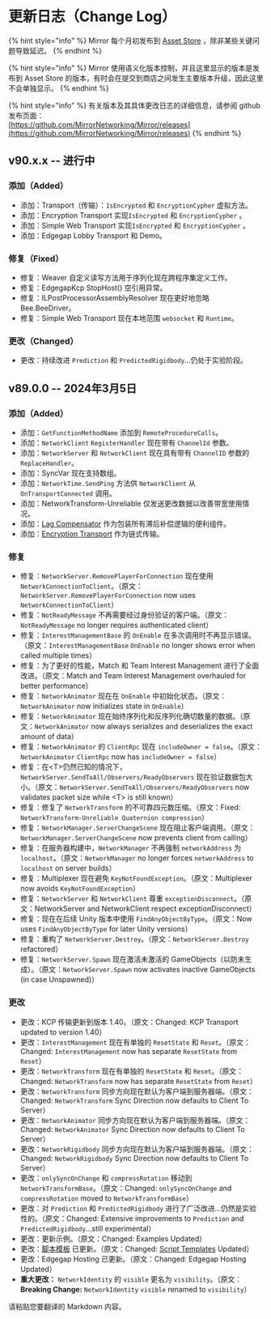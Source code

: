 # 更新日志（Change Log）

{% hint style="info" %}
Mirror 每个月初发布到 [Asset Store](https://assetstore.unity.com/packages/tools/network/mirror-129321) ，除非某些关键问题导致延迟。
{% endhint %}

{% hint style="info" %}
Mirror 使用语义化版本控制，并且这里显示的版本是发布到 Asset Store 的版本，有时会在提交到商店之间发生主要版本升级，因此这里不会单独显示。
{% endhint %}

{% hint style="info" %}
有关版本及其具体更改日志的详细信息，请参阅 github 发布页面：\
[https://github.com/MirrorNetworking/Mirror/releases](https://github.com/MirrorNetworking/Mirror/releases)
{% endhint %}

## v90.x.x -- 进行中

### 添加（Added）

* 添加：Transport（传输）：`IsEncrypted` 和 `EncryptionCypher` 虚拟方法。
* 添加：Encryption Transport 实现`IsEncrypted` 和 `EncryptionCypher` 。
* 添加：Simple Web Transport 实现`IsEncrypted` 和 `EncryptionCypher` 。
* 添加：Edgegap Lobby Transport 和 Demo。

### 修复（Fixed）

* 修复：Weaver 自定义读写方法用于序列化现在跨程序集定义工作。
* 修复：EdgegapKcp StopHost() 空引用异常。
* 修复：ILPostProcessorAssemblyResolver 现在更好地忽略 Bee.BeeDriver。
* 修复：Simple Web Transport 现在本地范围 `websocket` 和 `Runtime`。

### 更改（Changed）

* 更改：持续改进 `Prediction` 和 `PredictedRigidbody`...仍处于实验阶段。

## v89.0.0 -- 2024年3月5日

### 添加（Added）

* 添加：`GetFunctionMethodName` 添加到 `RemoteProcedureCalls`。
* 添加：`NetworkClient` `RegisterHandler` 现在带有 `ChannelId` 参数。
* 添加：`NetworkServer` 和 `NetworkClient` 现在具有带有 `ChannelID` 参数的 `ReplaceHandler`。
* 添加：SyncVar 现在支持数组。
* 添加：`NetworkTime.SendPing` 方法供 `NetworkClient` 从 `OnTransportConnected` 调用。
* 添加：NetworkTransform-Unreliable 仅发送更改数据以改善带宽使用情况。
* 添加：[Lag Compensator](../lag-compensation.md) 作为包装所有滞后补偿逻辑的便利组件。
* 添加：[Encryption Transport](../../transports/encryption-transport.md) 作为链式传输。

### 修复

* 修复：`NetworkServer.RemovePlayerForConnection` 现在使用 `NetworkConnectionToClient`。（原文：`NetworkServer.RemovePlayerForConnection` now uses `NetworkConnectionToClient`）
* 修复：`NotReadyMessage` 不再需要经过身份验证的客户端。（原文：`NotReadyMessage` no longer requires authenticated client）
* 修复：`InterestManagementBase` 的 `OnEnable` 在多次调用时不再显示错误。（原文：`InterestManagementBase` `OnEnable` no longer shows error when called multiple times）
* 修复：为了更好的性能，Match 和 Team Interest Management 进行了全面改进。（原文：Match and Team Interest Management overhauled for better performance）
* 修复：`NetworkAnimator` 现在在 `OnEnable` 中初始化状态。（原文：`NetworkAnimator` now initializes state in `OnEnable`）
* 修复：`NetworkAnimator` 现在始终序列化和反序列化确切数量的数据。（原文：`NetworkAnimator` now always serializes and deserializes the exact amount of data）
* 修复：`NetworkAnimator` 的 `ClientRpc` 现在 `includeOwner = false`。（原文：`NetworkAnimator` `ClientRpc` now has `includeOwner = false`）
* 修复：在\<T>仍然已知的情况下，`NetworkServer.SendToAll/Observers/ReadyObservers` 现在验证数据包大小。（原文：`NetworkServer.SendToAll/Observers/ReadyObservers` now validates packet size while \<T> is still known）
* 修复：修复了 `NetworkTransform` 的不可靠四元数压缩。（原文：Fixed: `NetworkTransform-Unreliable Quaternion compression`）
* 修复：`NetworkManager.ServerChangeScene` 现在阻止客户端调用。（原文：`NetworkManager.ServerChangeScene` now prevents client from calling）
* 修复：在服务器构建中，`NetworkManager` 不再强制 `networkAddress` 为 `localhost`。（原文：`NetworkManager` no longer forces `networkAddress` to `localhost` on server builds）
* 修复：Multiplexer 现在避免 `KeyNotFoundException`。（原文：Multiplexer now avoids `KeyNotFoundException`）
* 修复：`NetworkServer` 和 `NetworkClient` 尊重 `exceptionDisconnect`。（原文：NetworkServer and NetworkClient respect exceptionDisconnect）
* 修复：现在在后续 Unity 版本中使用 `FindAnyObjectByType`。（原文：Now uses `FindAnyObjectByType` for later Unity versions）
* 修复：重构了 `NetworkServer.Destroy`。（原文：`NetworkServer.Destroy` refactored）
* 修复：`NetworkServer.Spawn` 现在激活未激活的 GameObjects（以防未生成）。（原文：`NetworkServer.Spawn` now activates inactive GameObjects (in case Unspawned)）

### 更改

* 更改：KCP 传输更新到版本 1.40。（原文：Changed: KCP Transport updated to version 1.40）
* 更改：`InterestManagement` 现在有单独的 `ResetState` 和 `Reset`。（原文：Changed: `InterestManagement` now has separate `ResetState` from `Reset`）
* 更改：`NetworkTransform` 现在有单独的 `ResetState` 和 `Reset`。（原文：Changed: `NetworkTransform` now has separate `ResetState` from `Reset`）
* 更改：`NetworkTransform` 同步方向现在默认为客户端到服务器端。（原文：Changed: `NetworkTransform` Sync Direction now defaults to Client To Server）
* 更改：`NetworkAnimator` 同步方向现在默认为客户端到服务器端。（原文：Changed: `NetworkAnimator` Sync Direction now defaults to Client To Server）
* 更改：`NetworkRigidbody` 同步方向现在默认为客户端到服务器端。（原文：Changed: `NetworkRigidbody` Sync Direction now defaults to Client To Server）
* 更改：`onlySyncOnChange` 和 `compressRotation` 移动到 `NetworkTransformBase`。（原文：Changed: `onlySyncOnChange` and `compressRotation` moved to `NetworkTransformBase`）
* 更改：对 `Prediction` 和 `PredictedRigidbody` 进行了广泛改进...仍然是实验性的。（原文：Changed: Extensive improvements to `Prediction` and `PredictedRigidbody`...still experimental）
* 更改：更新示例。（原文：Changed: Examples Updated）
* 更改：[脚本模板](../script-templates.md) 已更新。（原文：Changed: [Script Templates](../script-templates.md) Updated）
* 更改：Edgegap Hosting 已更新。（原文：Changed: Edgegap Hosting Updated）
* **重大更改：** `NetworkIdentity` 的 `visible` 更名为 `visibility`。（原文：**Breaking Change:** `NetworkIdentity` `visible` renamed to `visibility`）

请粘贴您要翻译的 Markdown 内容。
